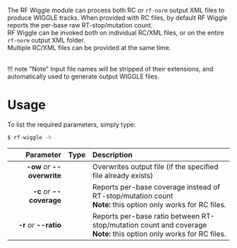 The RF Wiggle module can process both RC or ``rf-norm`` output XML files to produce WIGGLE tracks. When provided with RC files, by default RF Wiggle reports the per-base raw RT-stop/mutation count.<br />
RF Wiggle can be invoked both on individual RC/XML files, or on the entire ``rf-norm`` output XML folder. <br/>Multiple RC/XML files can be provided at the same time.
<br /><br />

!!! note "Note"
    Input file names will be stripped of their extensions, and automatically used to generate output WIGGLE files.
<br/>
# Usage
To list the required parameters, simply type:

```bash
$ rf-wiggle -h
```

Parameter         | Type | Description
----------------: | :--: |:------------
__-ow__ *or* __--overwrite__ | | Overwrites output file (if the specified file already exists)
__-c__ *or* __--coverage__ | | Reports per-base coverage instead of RT-stop/mutation count<br/>__Note:__ this option only works for RC files.
__-r__ *or* __--ratio__ | | Reports per-base ratio between RT-stop/mutation count and coverage<br/>__Note:__ this option only works for RC files.